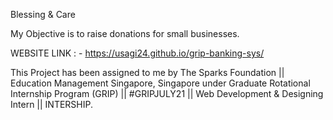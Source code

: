 Blessing & Care

My Objective is to raise donations for small businesses.

WEBSITE LINK : - https://usagi24.github.io/grip-banking-sys/

This Project has been assigned to me by The Sparks Foundation || Education Management Singapore, Singapore under Graduate Rotational Internship Program (GRIP) || #GRIPJULY21 || Web Development & Designing Intern || INTERSHIP.
